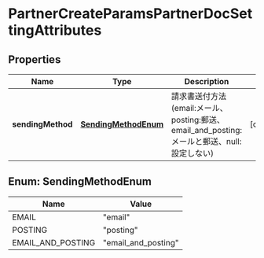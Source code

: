 

# PartnerCreateParamsPartnerDocSettingAttributes


## Properties

Name | Type | Description | Notes
------------ | ------------- | ------------- | -------------
**sendingMethod** | [**SendingMethodEnum**](#SendingMethodEnum) | 請求書送付方法(email:メール、posting:郵送、email_and_posting:メールと郵送、null:設定しない) |  [optional]



## Enum: SendingMethodEnum

Name | Value
---- | -----
EMAIL | &quot;email&quot;
POSTING | &quot;posting&quot;
EMAIL_AND_POSTING | &quot;email_and_posting&quot;



